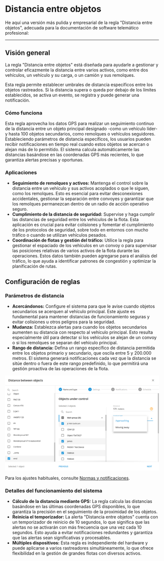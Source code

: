 # Distancia entre objetos

He aquí una versión más pulida y empresarial de la regla "Distancia entre objetos", adecuada para la documentación de software telemático profesional:

***

## Visión general

La regla "Distancia entre objetos" está diseñada para ayudarle a gestionar y controlar eficazmente la distancia entre varios activos, como entre dos vehículos, un vehículo y su carga, o un camión y sus remolques.

Esta regla permite establecer umbrales de distancia específicos entre los objetos rastreados. Si la distancia supera o queda por debajo de los límites establecidos, se activa un evento, se registra y puede generar una notificación.

### Cómo funciona

Esta regla aprovecha los datos GPS para realizar un seguimiento continuo de la distancia entre un objeto principal designado -como un vehículo líder- y hasta 100 objetos secundarios, como remolques o vehículos seguidores. Estableciendo parámetros de distancia específicos, los usuarios pueden recibir notificaciones en tiempo real cuando estos objetos se acercan o alejan más de lo permitido. El sistema calcula automáticamente las distancias basándose en las coordenadas GPS más recientes, lo que garantiza alertas precisas y oportunas.

### Aplicaciones

* **Seguimiento de remolques y activos:** Mantenga el control sobre la distancia entre un vehículo y sus activos acoplados o que le siguen, como los remolques. Esto es esencial para evitar desconexiones accidentales, gestionar la separación entre convoyes y garantizar que los remolques permanezcan dentro de un radio de acción operativo seguro.
* **Cumplimiento de la distancia de seguridad:** Supervise y haga cumplir las distancias de seguridad entre los vehículos de la flota. Esta aplicación es crucial para evitar colisiones y fomentar el cumplimiento de los protocolos de seguridad, sobre todo en entornos con mucho tráfico o cuando se utilizan vehículos pesados.
* **Coordinación de flotas y gestión del tráfico:** Utilice la regla para gestionar el espaciado de los vehículos en un convoy o para supervisar las posiciones relativas de varios activos de la flota durante las operaciones. Estos datos también pueden agregarse para el análisis del tráfico, lo que ayuda a identificar patrones de congestión y optimizar la planificación de rutas.

## Configuración de reglas

### Parámetros de distancia

* **Acercándonos:** Configure el sistema para que le avise cuando objetos secundarios se acerquen al vehículo principal. Este ajuste es fundamental para mantener distancias de funcionamiento seguras y evitar colisiones u otros peligros para la seguridad.
* **Mudanza:** Establezca alertas para cuando los objetos secundarios aumenten su distancia con respecto al vehículo principal. Esto resulta especialmente útil para detectar si los vehículos se alejan de un convoy o si los remolques se separan del vehículo principal.
* **Rango de distancia:** Defina un rango específico de distancia permitida entre los objetos primario y secundario, que oscila entre 5 y 200.000 metros. El sistema generará notificaciones cada vez que la distancia se sitúe dentro o fuera de este rango predefinido, lo que permitirá una gestión proactiva de las operaciones de la flota.

![image-20240813-221847.png](../../gua-del-usuario/reglas-y-alertas/control-de-movimientos/attachments/image-20240813-221847.png)

Para los ajustes habituales, consulte [Normas y notificaciones](https://squaregps.atlassian.net/wiki/spaces/USERDOCS/pages/2761228324/Rules+and+Notifications#Manage-rules).

### Detalles del funcionamiento del sistema

* **Cálculo de la distancia mediante GPS:** La regla calcula las distancias basándose en las últimas coordenadas GPS disponibles, lo que garantiza la precisión en el seguimiento de la proximidad de los objetos.
* **Reinicia el temporizador:** La alerta "Distancia entre objetos" cuenta con un temporizador de reinicio de 10 segundos, lo que significa que las alertas no se activarán con más frecuencia que una vez cada 10 segundos. Esto ayuda a evitar notificaciones redundantes y garantiza que las alertas sean significativas y procesables.
* **Múltiples dispositivos:** Esta regla es independiente del hardware y puede aplicarse a varios rastreadores simultáneamente, lo que ofrece flexibilidad en la gestión de grandes flotas con diversos activos.
